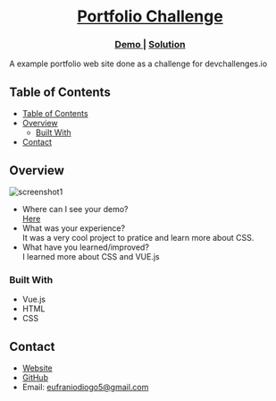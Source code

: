 <!-- Please update value in the {}  -->

<h1 align="center"><a href="https://eufraniodiogo.github.io/portfolio">Portfolio Challenge</a></h1>
<div align="center">
  <h3>
    <a href="https://eufraniodiogo.github.io/portfolio">
      Demo
    </a>
    <span> | </span>
    <a href="https://github.com/EufranioDiogo/portfolio">
      Solution
    </a>
  </h3>
</div>

<p>A example portfolio web site done as a challenge for <a target="_blank" href="https://devchallenges.io"></a>devchallenges.io</p>

## Table of Contents

- [Table of Contents](#table-of-contents)
- [Overview](#overview)
  - [Built With](#built-with)
- [Contact](#contact)

## Overview

![screenshot1](imgs)

- Where can I see your demo?<br>
  [Here](https://eufraniodiogo.github.io/portfolio)
- What was your experience?<br>
  It was a very cool project to pratice and learn more about CSS.
- What have you learned/improved?<br>
  I learned more about CSS and VUE.js


### Built With

<!-- This section should list any major frameworks that you built your project using. Here are a few examples.-->

- Vue.js
- HTML
- CSS

## Contact

- [Website](https://eufraniodiogo.github.io)
- [GitHub](https://github.com/EufranioDiogo)
- Email: eufraniodiogo5@gmail.com
